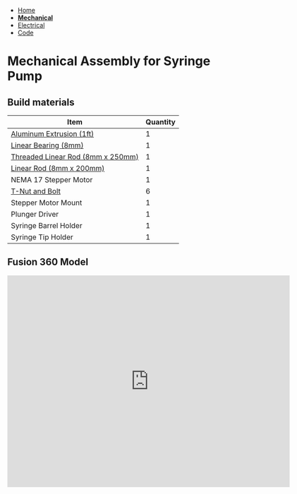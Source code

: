 - [Home](/Syringe-Pump-Demo/index)
- **[Mechanical](/Syringe-Pump-Demo/mechanical)**
- [Electrical](/Syringe-Pump-Demo/electrical)
- [Code](/Syringe-Pump-Demo/code)

# Mechanical Assembly for Syringe Pump

## Build materials

Item         | Quantity
------------ | -------------
[Aluminum Extrusion (1ft)](https://www.mcmaster.com/47065T107-47065T418/) | 1
[Linear Bearing (8mm)](https://www.mcmaster.com/61205K75/) | 1
[Threaded Linear Rod (8mm x 250mm)](https://www.mcmaster.com/1078N32/) | 1
[Linear Rod (8mm x 200mm)](https://www.mcmaster.com/6112K44/) | 1
NEMA 17 Stepper Motor | 1
[T-Nut and Bolt](https://www.mcmaster.com/47065T139/) | 6
Stepper Motor Mount | 1
Plunger Driver | 1
Syringe Barrel Holder | 1
Syringe Tip Holder | 1



## Fusion 360 Model

<iframe src="https://vanderbilt421.autodesk360.com/shares/public/SH56a43QTfd62c1cd9688c7d8eb7d8a081a9?mode=embed" width="640" height="480" allowfullscreen="true" webkitallowfullscreen="true" mozallowfullscreen="true"  frameborder="0"></iframe>
